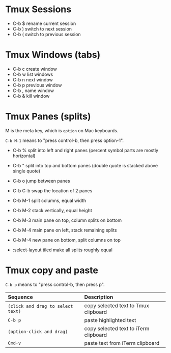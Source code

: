 # Tmux Sessions
  * C-b $  rename current session
  * C-b )  switch to next session
  * C-b (  switch to previous session

# Tmux Windows (tabs)
  * C-b c  create window
  * C-b w  list windows
  * C-b n  next window
  * C-b p  previous window
  * C-b ,  name window
  * C-b &  kill window

# Tmux Panes (splits)
M is the meta key, which is `option` on Mac keyboards.

`C-b M-1` means to "press control-b, then press option-1".

  * C-b %    split into left and right panes (percent symbol parts are mostly horizontal)
  * C-b "    split into top and bottom panes (double quote is stacked above single quote)
  * C-b o    jump between panes
  * C-b C-b  swap the location of 2 panes
  
  * C-b M-1  split columns, equal width
  * C-b M-2  stack vertically, equal height
  * C-b M-3  main pane on top, column splits on bottom
  * C-b M-4  main pane on left, stack remaining splits
  * C-b M-4  new pane on bottom, split columns on top

  * :select-layout tiled  make all splits roughly equal

# Tmux copy and paste
`C-b p` means to "press control-b, then press p".

| Sequence                           | Description                           |
|:-------------------------------    |:------------------------------------- |
| `(click and drag to select text)`  | copy selected text to Tmux clipboard  |
| `C-b p`                            | paste highlighted text                |
| `(option-click and drag)`          | copy selected text to iTerm clipboard |
| `Cmd-v`                            | paste text from iTerm clipboard       |
